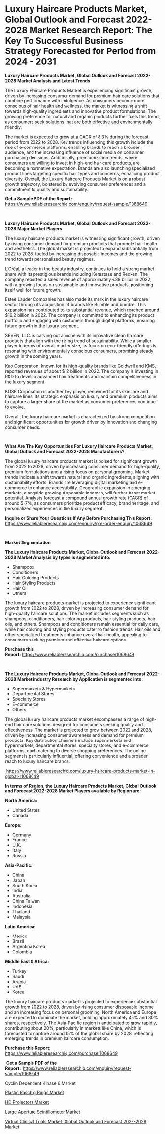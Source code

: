 <p><h1>Luxury Haircare Products Market, Global Outlook and Forecast 2022-2028 Market Research Report: The Key To Successful Business Strategy Forecasted for Period from 2024 - 2031</h1></p><p><strong>Luxury Haircare Products Market, Global Outlook and Forecast 2022-2028 Market Analysis and Latest Trends</strong></p>
<p><p>The Luxury Haircare Products Market is experiencing significant growth, driven by increasing consumer demand for premium hair care solutions that combine performance with indulgence. As consumers become more conscious of hair health and wellness, the market is witnessing a shift towards high-quality ingredients and innovative product formulations. The growing preference for natural and organic products further fuels this trend, as consumers seek solutions that are both effective and environmentally friendly.</p><p>The market is expected to grow at a CAGR of 8.3% during the forecast period from 2022 to 2028. Key trends influencing this growth include the rise of e-commerce platforms, enabling brands to reach a broader audience, and the increasing influence of social media on consumer purchasing decisions. Additionally, premiumization trends, where consumers are willing to invest in high-end hair care products, are becoming a normative expectation. Brands are also launching specialized product lines targeting specific hair types and concerns, enhancing product diversity. Overall, the Luxury Haircare Products Market is on a robust growth trajectory, bolstered by evolving consumer preferences and a commitment to quality and sustainability.</p></p>
<p><strong>Get a Sample PDF of the Report:&nbsp;</strong> <a href="https://www.reliableresearchiq.com/enquiry/request-sample/1068649">https://www.reliableresearchiq.com/enquiry/request-sample/1068649</a></p>
<p>&nbsp;</p>
<p><strong>Luxury Haircare Products Market, Global Outlook and Forecast 2022-2028 Major Market Players</strong></p>
<p><p>The luxury haircare products market is witnessing significant growth, driven by rising consumer demand for premium products that promote hair health and aesthetics. The global market is projected to expand substantially from 2022 to 2028, fueled by increasing disposable incomes and the growing trend towards personalized beauty regimes.</p><p>L’Oréal, a leader in the beauty industry, continues to hold a strong market share with its prestigious brands including Kerastase and Redken. The company reported a sales revenue of approximately €38 billion in 2022, with a growing focus on sustainable and innovative products, positioning itself well for future growth.</p><p>Estee Lauder Companies has also made its mark in the luxury haircare sector through its acquisition of brands like Bumble and bumble. This expansion has contributed to its substantial revenue, which reached around $16.2 billion in 2022. The company is committed to enhancing its product portfolio and engaging with customers through digital platforms, ensuring future growth in the luxury segment.</p><p>SEVEN, LLC. is carving out a niche with its innovative clean haircare products that align with the rising trend of sustainability. While a smaller player in terms of overall market size, its focus on eco-friendly offerings is resonating with environmentally conscious consumers, promising steady growth in the coming years.</p><p>Kao Corporation, known for its high-quality brands like Goldwell and KMS, reported revenues of about $12 billion in 2022. The company is investing in R&D to develop advanced hair treatments and maintain competitiveness in the luxury segment.</p><p>KOSE Corporation is another key player, renowned for its skincare and haircare lines. Its strategic emphasis on luxury and premium products aims to capture a larger share of the market as consumer preferences continue to evolve.</p><p>Overall, the luxury haircare market is characterized by strong competition and significant opportunities for growth driven by innovation and changing consumer needs.</p></p>
<p>&nbsp;</p>
<p><strong>What Are The Key Opportunities For Luxury Haircare Products Market, Global Outlook and Forecast 2022-2028 Manufacturers?</strong></p>
<p><p>The global luxury haircare products market is poised for significant growth from 2022 to 2028, driven by increasing consumer demand for high-quality, premium formulations and a rising focus on personal grooming. Market trends indicate a shift towards natural and organic ingredients, aligning with sustainability efforts. Brands are leveraging digital marketing and e-commerce to enhance accessibility. Geographic expansion in emerging markets, alongside growing disposable incomes, will further boost market potential. Analysts forecast a compound annual growth rate (CAGR) of around 5-7%, as consumers prioritize product efficacy, brand heritage, and personalized experiences in the luxury segment.</p></p>
<p><strong>Inquire or Share Your Questions If Any Before Purchasing This Report:</strong> <a href="https://www.reliableresearchiq.com/enquiry/pre-order-enquiry/1068649">https://www.reliableresearchiq.com/enquiry/pre-order-enquiry/1068649</a></p>
<p>&nbsp;</p>
<p><strong>Market Segmentation</strong></p>
<p><strong>The Luxury Haircare Products Market, Global Outlook and Forecast 2022-2028 Market Analysis by types is segmented into:</strong></p>
<p><ul><li>Shampoos</li><li>Conditioners</li><li>Hair Coloring Products</li><li>Hair Styling Products</li><li>Hair Oil</li><li>Others</li></ul></p>
<p><p>The luxury haircare products market is projected to experience significant growth from 2022 to 2028, driven by increasing consumer demand for high-quality haircare solutions. The market includes segments such as shampoos, conditioners, hair coloring products, hair styling products, hair oils, and others. Shampoos and conditioners remain essential for daily care, while hair coloring and styling products cater to fashion trends. Hair oils and other specialized treatments enhance overall hair health, appealing to consumers seeking premium and effective haircare options.</p></p>
<p><strong>Purchase this Report:&nbsp;</strong><a href="https://www.reliableresearchiq.com/purchase/1068649">https://www.reliableresearchiq.com/purchase/1068649</a></p>
<p>&nbsp;</p>
<p><strong>The Luxury Haircare Products Market, Global Outlook and Forecast 2022-2028 Market Industry Research by Application is segmented into:</strong></p>
<p><ul><li>Supermarkets & Hypermarkets</li><li>Departmental Stores</li><li>Specialty Stores</li><li>E-commerce</li><li>Others</li></ul></p>
<p><p>The global luxury haircare products market encompasses a range of high-end hair care solutions designed for consumers seeking quality and effectiveness. The market is projected to grow between 2022 and 2028, driven by increasing consumer awareness and demand for premium products. Key distribution channels include supermarkets and hypermarkets, departmental stores, specialty stores, and e-commerce platforms, each catering to diverse shopping preferences. The online segment is particularly influential, offering convenience and a broader reach to luxury haircare brands.</p></p>
<p><a href="https://www.reliableresearchiq.com/luxury-haircare-products-market-in-global-r1068649">&nbsp;https://www.reliableresearchiq.com/luxury-haircare-products-market-in-global-r1068649</a></p>
<p><strong>In terms of Region, the Luxury Haircare Products Market, Global Outlook and Forecast 2022-2028 Market Players available by Region are:</strong></p>
<p>
    <p> <strong> North America: </strong>
        <ul>
            <li>United States</li>
            <li>Canada</li>
        </ul>
        </p> 
    <p> <strong> Europe: </strong>
        <ul>
            <li>Germany</li>
            <li>France</li>
            <li>U.K.</li>
            <li>Italy</li>
            <li>Russia</li>
        </ul>
        </p> 
    <p> <strong> Asia-Pacific: </strong>
        <ul>
            <li>China</li>
            <li>Japan</li>
            <li>South Korea</li>
            <li>India</li>
            <li>Australia</li>
            <li>China Taiwan</li>
            <li>Indonesia</li>
            <li>Thailand</li>
            <li>Malaysia</li>
        </ul>
        </p> 
    <p> <strong> Latin America: </strong>
        <ul>
            <li>Mexico</li>
            <li>Brazil</li>
            <li>Argentina Korea</li>
            <li>Colombia</li>
        </ul>
        </p> 
    <p> <strong> Middle East & Africa: </strong>
        <ul>
            <li>Turkey</li>
            <li>Saudi</li>
            <li>Arabia</li>
            <li>UAE</li>
            <li>Korea</li>
        </ul>
    </p>
    </p>
<p><p>The luxury haircare products market is projected to experience substantial growth from 2022 to 2028, driven by rising consumer disposable income and an increasing focus on personal grooming. North America and Europe are expected to dominate the market, holding approximately 45% and 30% shares, respectively. The Asia-Pacific region is anticipated to grow rapidly, contributing about 20%, particularly in markets like China, which is forecasted to capture around 15% of the global share by 2028, reflecting emerging trends in premium haircare consumption.</p></p>
<p><strong>Purchase this Report: </strong><a href="https://www.reliableresearchiq.com/purchase/1068649">https://www.reliableresearchiq.com/purchase/1068649</a></p>
<p>&nbsp;<strong>Get a Sample PDF of the Report:&nbsp;&nbsp;</strong><a href="https://www.reliableresearchiq.com/enquiry/request-sample/1068649">https://www.reliableresearchiq.com/enquiry/request-sample/1068649</a></p>
<p><strong></strong></p>
<p><p><a href="https://www.linkedin.com/pulse/cyclin-dependent-kinase-6-market-size-growing-cagr-125-report-vs0be?trackingId=z%2BtnuKWZTE6vaC0sg7e6Ow%3D%3D">Cyclin Dependent Kinase 6 Market</a></p><p><a href="https://www.linkedin.com/pulse/plastic-raschig-rings-market-size-share-analysis-growth-xadre?trackingId=6FCjxMJZTJKgLzOwIrLUsg%3D%3D">Plastic Raschig Rings Market</a></p><p><a href="https://www.linkedin.com/pulse/market-forecast-global-hd-projectors-trends-impact-analysis-bkbaf?trackingId=TPu6sof7TF6rYQnf1I2fSA%3D%3D">HD Projectors Market</a></p><p><a href="https://www.linkedin.com/pulse/global-large-aperture-scintillometer-market-sector-types-fec1e?trackingId=9pfxFqtMQNSh3P45ehyuQA%3D%3D">Large Aperture Scintillometer Market</a></p><p><a href="https://github.com/dlwlxxqs71/Market-Research-Report-List-1/blob/main/virtual-clinical-trials-market-global-outlook-and-forecast-2022-2028-market.md">Virtual Clinical Trials Market, Global Outlook and Forecast 2022-2028 Market</a></p></p>